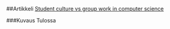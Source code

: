 ##Artikkeli
[Student culture vs group work in computer science](http://dl.acm.org/citation.cfm?id=971308)

###Kuvaus
Tulossa
